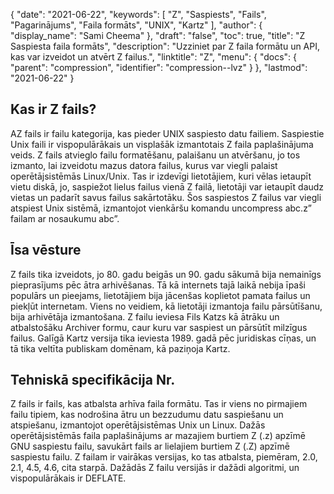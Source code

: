 {
  "date": "2021-06-22",
  "keywords": [
"Z",
"Saspiests",
"Fails",
"Pagarinājums",
"Faila formāts",
"UNIX",
"Kartz"
],
  "author": {
    "display_name": "Sami Cheema"
},
  "draft": "false",
  "toc": true,
  "title": "Z Saspiesta faila formāts",
  "description": "Uzziniet par Z faila formātu un API, kas var izveidot un atvērt Z failus.",
  "linktitle": "Z",
  "menu": {
    "docs": {
      "parent": "compression",
      "identifier": "compression--lvz"
}
},
  "lastmod": "2021-06-22"
}

## Kas ir Z fails? ##

AZ fails ir failu kategorija, kas pieder UNIX saspiesto datu failiem. Saspiestie Unix faili ir vispopulārākais un visplašāk izmantotais Z faila paplašinājuma veids. Z fails atvieglo failu formatēšanu, palaišanu un atvēršanu, jo tos izmanto, lai izveidotu mazus datora failus, kurus var viegli palaist operētājsistēmās Linux/Unix. Tas ir izdevīgi lietotājiem, kuri vēlas ietaupīt vietu diskā, jo, saspiežot lielus failus vienā Z failā, lietotāji var ietaupīt daudz vietas un padarīt savus failus sakārtotāku. Šos saspiestos Z failus var viegli atspiest Unix sistēmā, izmantojot vienkāršu komandu uncompress abc.z” failam ar nosaukumu abc”.


## Īsa vēsture ##

Z fails tika izveidots, jo 80. gadu beigās un 90. gadu sākumā bija nemainīgs pieprasījums pēc ātra arhivēšanas. Tā kā internets tajā laikā nebija īpaši populārs un pieejams, lietotājiem bija jācenšas koplietot pamata failus un piekļūt internetam. Viens no veidiem, kā lietotāji izmantoja failu pārsūtīšanu, bija arhivētāja izmantošana. Z failu ieviesa Fils Katzs kā ātrāku un atbalstošāku Archiver formu, caur kuru var saspiest un pārsūtīt milzīgus failus. Galīgā Kartz versija tika ieviesta 1989. gadā pēc juridiskas cīņas, un tā tika veltīta publiskam domēnam, kā paziņoja Kartz.


## Tehniskā specifikācija Nr.

Z fails ir fails, kas atbalsta arhīva faila formātu. Tas ir viens no pirmajiem failu tipiem, kas nodrošina ātru un bezzudumu datu saspiešanu un atspiešanu, izmantojot operētājsistēmas Unix un Linux. Dažās operētājsistēmās faila paplašinājums ar mazajiem burtiem Z (.z) apzīmē GNU saspiestu failu, savukārt fails ar lielajiem burtiem Z (.Z) apzīmē saspiestu failu. Z failam ir vairākas versijas, ko tas atbalsta, piemēram, 2.0, 2.1, 4.5, 4.6, cita starpā. Dažādās Z failu versijās ir dažādi algoritmi, un vispopulārākais ir DEFLATE.




